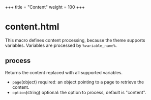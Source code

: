 +++
title = "Content"
weight = 100
+++
# content.html
This macro defines content processing, because the theme supports variables. Variables are processed by `%variable_name%`.

## process
Returns the content replaced with all supported variables.
- `page`(object) required: an object pointing to a page to retrieve the content.
- `option`(string) optional: the option to process, default is "content".